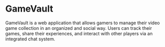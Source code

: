 # GameVault
GameVault is a web application that allows gamers to manage their video game collection in an organized and social way. Users can track their games, share their experiences, and interact with other players via an integrated chat system.
